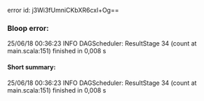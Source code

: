 error id: j3Wi3fUmniCKbXR6cxl+Og==
### Bloop error:

25/06/18 00:36:23 INFO DAGScheduler: ResultStage 34 (count at main.scala:151) finished in 0,008 s
#### Short summary: 

25/06/18 00:36:23 INFO DAGScheduler: ResultStage 34 (count at main.scala:151) finished in 0,008 s